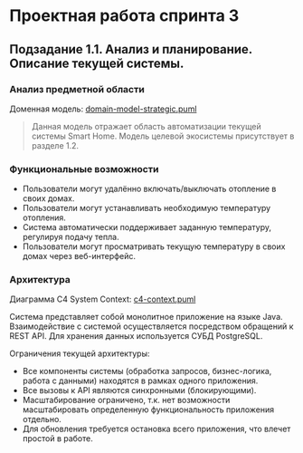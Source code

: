 # Проектная работа спринта 3

## Подзадание 1.1. Анализ и планирование. Описание текущей системы.

### Анализ предметной области
Доменная модель: [domain-model-strategic.puml](./docs/diagrams/domain/domain-model-strategic.puml)
> Данная модель отражает область автоматизации текущей системы Smart Home. Модель целевой экосистемы присутствует в разделе 1.2.

### Функциональные возможности
- Пользователи могут удалённо включать/выключать отопление в своих домах.
- Пользователи могут устанавливать необходимую температуру отопления.
- Система автоматически поддерживает заданную температуру, регулируя подачу тепла.
- Пользователи могут просматривать текущую температуру в своих домах через веб-интерфейс.

### Архитектура

Диаграмма С4 System Context: [c4-context.puml](./docs/diagrams/C4/c4-context.puml)

Система представляет собой монолитное приложение на языке Java. Взаимодействие с сиcтемой осуществляется посредством обращений к REST API. Для хранения данных используется СУБД PostgreSQL.

Ограничения текущей архитектуры:

- Все компоненты системы (обработка запросов, бизнес-логика, работа с данными) находятся в рамках одного приложения.
- Все вызовы к API являются синхронными (блокирующими).
- Масштабирование ограничено, т.к. нет возможности масштабировать определенную функциональность приложения отдельно.
- Для обновления требуется остановка всего приложения, что влечет простой в работе.